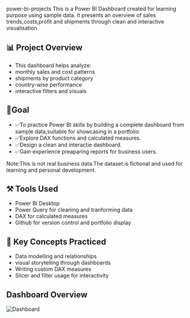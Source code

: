  power-bi-projects
This is a Power BI Dashboard created for learning purpose using sample data.
It presents an overview of sales trends,costs,profit and shipments through clean and interactive visualisation.


 ## 📊 Project Overview
- This dashboard helps analyze:
- monthly sales and cost patterns
- shipments by product category
- country-wise performance
- interactive filters and visuals


## 🎯Goal
- ✅To practice Power BI skills by building a complete dashboard from sample data,suitable for showcasing in a portfolio.
- ✅Explore DAX functions and calculated measures.
- ✅Design a clean and interactie dashboard.
- ✅Gain experience preaparing reports for business users.

Note:This is not real business data.The dataset is fictional and used for learning and personal development.


## ⚒️ Tools Used
- Power BI Desktop
- Power Query for cleaning and tranforming data
- DAX for calculated measures 
- Github for version control and portfolio display


## 🧠 Key Concepts Practiced
- Data modelling and relationships
- visual storytelling through dashboards
- Writing custom DAX measures
- Slicer and filter usage for interactivity


## Dashboard Overview
![Dashboard](https://github.com/user-attachments/assets/70c2a1d1-06f6-4af6-88f0-ad21bdc09764)





